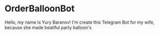 # OrderBalloonBot

Hello, my name is Yury Baranov! I'm create this Telegram Bot for my wife, because she made beatiful party balloon's